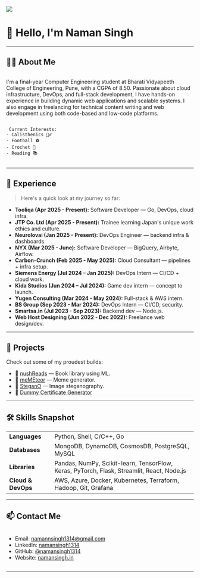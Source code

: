![](https://komarev.com/ghpvc/?username=namansingh1314&label=Profile+Views&style=plastic)

# 👋 Hello, I'm Naman Singh


---

## 🧑‍💻 About Me

<div style="display: flex; flex-wrap: wrap; align-items: center; justify-content: space-between;">
  <p>
    I'm a final-year Computer Engineering student at Bharati Vidyapeeth College of Engineering, Pune, with a CGPA of 8.50. Passionate about cloud infrastructure, DevOps, and full-stack development, I have hands-on experience in building dynamic web applications and scalable systems. I also engage in freelancing for technical content writing and web development using both code-based and low-code platforms.
    
    
     Current Interests:
    - Calisthenics 🤸‍♂️
    - Football ⚽
    - Crochet 🧶
    - Reading 📚
  </p>


</div>

---

## 💼 Experience

> Here's a quick look at my journey so far:
- **Tooliqa (Apr 2025 - Present):** Software Developer — Go, DevOps, cloud infra.
- **JTP Co. Ltd (Apr 2025 - Present):** Trainee learning Japan's unique work ethics and culture.
- **Neurolovai (Jan 2025 - Present):** DevOps Engineer — backend infra & dashboards.
- **NYX (Mar 2025 - June):** Software Developer — BigQuery, Airbyte, Airflow.
- **Carbon-Crunch (Feb 2025 - May 2025):** Cloud Consultant — pipelines + infra setup.
- **Siemens Energy (Jul 2024 – Jan 2025):** DevOps Intern — CI/CD + cloud work.
- **Kida Studios (Jun 2024 – Jul 2024):** Game dev intern — concept to launch.
- **Yugen Consulting (Mar 2024 - May 2024):** Full-stack & AWS intern.
- **BS Group (Sep 2023 - Mar 2024):** DevOps Intern — CI/CD, security.
- **Smartsa.in (Jul 2023 - Sep 2023):** Backend dev — Node.js.
- **Web Host Designing (Jun 2022 - Dec 2022):** Freelance web design/dev.

---

## 🚀 Projects

Check out some of my proudest builds:


- 🔗 [nushReads](https://nush-reads.vercel.app) — Book library using ML.
- 🔗 [meMEteor](https://memeteor.netlify.app) — Meme generator.
- 🔗 [SteganO](https://github.com/namansingh1314/SteganO) — Image steganography.
- 🔗 [Dummy Certificate Generator](https://github.com/namansingh1314/Dummy-Certificate-Generator)

---

## 🛠️ Skills Snapshot

<table>
  <tr>
    <td><strong>Languages</strong></td>
    <td>Python, Shell, C/C++, Go</td>
  </tr>
  <tr>
    <td><strong>Databases</strong></td>
    <td>MongoDB, DynamoDB, CosmosDB, PostgreSQL, MySQL</td>
  </tr>
  <tr>
    <td><strong>Libraries</strong></td>
    <td>Pandas, NumPy, Scikit-learn, TensorFlow, Keras, PyTorch, Flask, Streamlit, React, Node.js</td>
  </tr>
  <tr>
    <td><strong>Cloud & DevOps</strong></td>
    <td>AWS, Azure, Docker, Kubernetes, Terraform, Hadoop, Git, Grafana</td>
  </tr>
</table>

---

## 📫 Contact Me

<div style="display: flex; flex-wrap: wrap; align-items: center; justify-content: space-between;">
  <ul>
    <li>Email: <a href="mailto:namannsingh1314@gmail.com">namannsingh1314@gmail.com</a></li>
    <li>LinkedIn: <a href="https://linkedin.com/in/namansingh1314">namansingh1314</a></li>
    <li>GitHub: <a href="https://github.com/namansingh1314">@namansingh1314</a></li>
    <li>Website: <a href="https://namansingh.in">namansingh.in</a></li>
  </ul>

</div>

---





